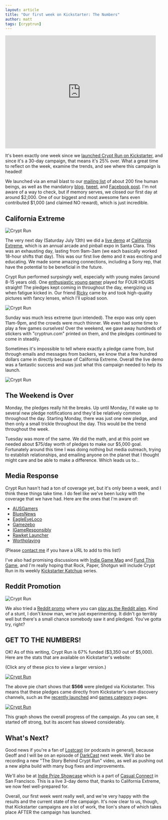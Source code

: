 ```yaml
---
layout: article
title: "Our first week on Kickstarter: The Numbers"
author: matt
tags: [cryptrun]
---
```

<div class="full-frame">
	<iframe width="480" height="360" src="http://www.kickstarter.com/projects/richtaur/crypt-run-death-is-just-the-beginning/widget/video.html" frameborder="0"> </iframe>
</div>

It's been exactly one week since we [launched Crypt Run on Kickstarter][1], and since it's a 30-day campaign, that means it's 25% over. What a great time to reflect on the week, examine the trends, and see where this campaign is headed!

We launched via an email blast to our [mailing list][2] of about 200 fine human beings, as well as the mandatory [blog][3], [tweet][4], and [Facebook post][5]. I'm not aware of a way to check, but if memory serves, we closed our first day at around $2,000. One of our biggest and most awesome fans even contributed $1,000 (and claimed NO reward), which is just incredible.

## California Extreme

<div class="full-frame">
	<img alt="Crypt Run" src="/media/images/posts/cryptRun/ks/geoff.jpg">
</div>

The very next day (Saturday July 13th) we did a [live demo][6] at [California Extreme][7], which is an annual arcade and pinball expo in Santa Clara. This was an exhausting day, lasting from 9am-3am (we each basically worked 18-hour shifts that day). This was our first live demo and it was exciting and educating. We made some amazing connections, including a Sony rep, that have the potential to be beneficial in the future.

Crypt Run performed surpsingly well, especially with young males (around 8-15 years old). One [enthusiastic young gamer][11] played for FOUR HOURS straight! The pledges kept coming in throughout the day, energizing us when fatigue kicked in. Our friend [Ricky][8] came by and took high-quality pictures with fancy lenses, which I'll upload soon.

<div class="full-frame">
	<img alt="Crypt Run" src="/media/images/posts/cryptRun/sticker3.png">
</div>

Sunday was much less extreme (pun intended). The expo was only open 11am-9pm, and the crowds were much thinner. We even had some time to play a few games ourselves! Over the weekend, we gave away hundreds of stickers with "cryptrun.com" printed on them, and the pledges continued to come in steadily.

Sometimes it's impossible to tell where exactly a pledge came from, but through emails and messages from backers, we know that a few hundred dollars came in directly because of California Extreme. Overall the live demo was a fantastic success and was just what this campaign needed to help its launch.

<div class="full-frame">
	<img alt="Crypt Run" src="/media/images/posts/cryptRun/ks/kids.jpg">
</div>

## The Weekend is Over

Monday, the pledges really hit the breaks. Up until Monday, I'd wake up to several new pledge notifications and they'd be relatively common throughout the day. Starting Monday, there was just one new pledge, and then only a small trickle throughout the day. This would be the trend throughout the week.

Tuesday was more of the same. We did the math, and at this point we needed about $75/day worth of pledges to make our $5,000 goal. Fortunately around this time I was doing nothing but media outreach, trying to establish relationships, and emailing anyone on the planet that I thought might care and be able to make a difference. Which leads us to…

## Media Response

Crypt Run hasn't had a ton of coverage yet, but it's only been a week, and I think these things take time. I do feel like we've been lucky with the coverage that we have had. Here are the ones that I'm aware of:

* [AUSGamers](http://www.ausgamers.com/news/read/3329729/lost-decade-games-reveals-alpha-demo-for-medieval-fantasy-hack-n-slash-crypt-run)
* [BluesNews](http://www.bluesnews.com/s/143438)
* [EagleEyeLoco](http://www.youtube.com/watch?v=mTXCFB9z4u8)
* [Gamezebo](http://www.gamezebo.com/news/2013/07/19/kickstarter-picks-precinct-codename-cygnus-and-more)
* [IGameResponsibly](http://www.igameresponsibly.com/2013/07/kickstarter-projects-you-should-pay-attention-to-718/)
* [Rawket Launcher](http://rawketlawncher.tumblr.com/post/55803295666/crypt-run)
* [Worthplaying](http://worthplaying.com/article/2013/7/18/news/89970/)

(Please [contact me][9] if you have a URL to add to this list!)

I've also had promising discussions with [Indie Game Mag][12] and [Fund This Game][13], and I'm really hoping that Rock, Paper, Shotgun will include Crypt Run in its weekly [Kickstarter Katchup][10] series.

## Reddit Promotion

<div class="full-frame">
	<img alt="Crypt Run" src="/media/images/posts/cryptRun/ks/reddit.png">
</div>

We also tried a [Reddit promo][14] where you can [play as the Reddit alien][15]. Kind of a stunt, I don't know man, we're just experimenting. It didn't go terribly well but there's a small chance somebody saw it and pledged. You've gotta try, right?

## GET TO THE NUMBERS!

OK! As of this writing, Crypt Run is 67% funded ($3,350 out of $5,000). Here are the stats that are available on Kickstarter's website:

(Click any of these pics to view a larger version.)

<div class="full-frame">
	<a href="/media/images/posts/cryptRun/ks/chart.png">
		<img alt="Crypt Run" src="/media/images/posts/cryptRun/ks/thumbs/chart.png">
	</a>
</div>

The above pie chart shows that <strong>$566</strong> were pledged via Kickstarter. This means that these pledges came directly from Kickstarter's own discovery channels, such as the [recently launched][16] and [games category][17] pages.

<div class="full-frame">
	<a href="/media/images/posts/cryptRun/ks/graph.png">
		<img alt="Crypt Run" src="/media/images/posts/cryptRun/ks/thumbs/graph.png">
	</a>
</div>

This graph shows the overall progress of the campaign. As you can see, it started off strong, but its ascent has slowed considerably.

## What's Next?

Good news if you're a fan of [Lostcast][18] (or podcasts in general), because Geoff and I will be on an episode of [DarkCast][19] next week. We'll also be recording a new "The Story Behind Crypt Run" video, as well as pushing out a new alpha build with many bug fixes and improvements.

We'll also be at [Indie Prize Showcase][20] which is a part of [Casual Connect][21] in San Francisco. This is a live 3-day demo that, thanks to California Extreme, we now feel well-prepared for.

Overall, our first week went really well, and we're very happy with the results and the current state of the campaign. It's now clear to us, though, that Kickstarter campaigns are a lot of work, the lion's share of which takes place AFTER the campaign has launched.

[1]: http://www.kickstarter.com/projects/richtaur/crypt-run-death-is-just-the-beginning
[2]: http://www.lostdecadegames.com/mailing-list/
[3]: /crypt-run-on-kickstarter
[4]: https://twitter.com/LostDecadeGames/status/355779166945292288
[5]: https://www.facebook.com/LostDecadeGames/posts/601482313216049
[6]: /play-crypt-run-at-ca-extreme/
[7]: http://www.caextreme.org/
[8]: http://rickyromero.net/
[9]: /contact/
[10]: http://www.rockpapershotgun.com/tag/kickstarter-katchup/
[11]: https://vine.co/v/hZ6Ix15znur
[12]: http://www.indiegamemag.com/
[13]: http://fundthisgame.com/
[14]: http://imgur.com/a/yJjBA
[15]: http://cryptrun.lostdecadegames.com/?reddit=1
[16]: http://www.kickstarter.com/discover/recently-launched
[17]: http://www.kickstarter.com/discover/categories/games
[18]: /lostcast/
[19]: http://www.darkstation.com/darkcast/
[20]: http://www.indieprize.org/games/index.html
[21]: http://usa.casualconnect.org/index.html
